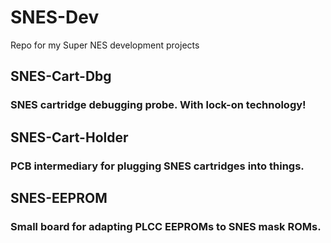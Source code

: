 # SNES-Dev
Repo for my Super NES development projects

## SNES-Cart-Dbg
### SNES cartridge debugging probe. With lock-on technology!

## SNES-Cart-Holder
### PCB intermediary for plugging SNES cartridges into things.

## SNES-EEPROM
### Small board for adapting PLCC EEPROMs to SNES mask ROMs.
